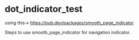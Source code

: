# dot_indicator_test

using this-> https://pub.dev/packages/smooth_page_indicator

Steps to use smooth_page_indicator for navigation indicator.
